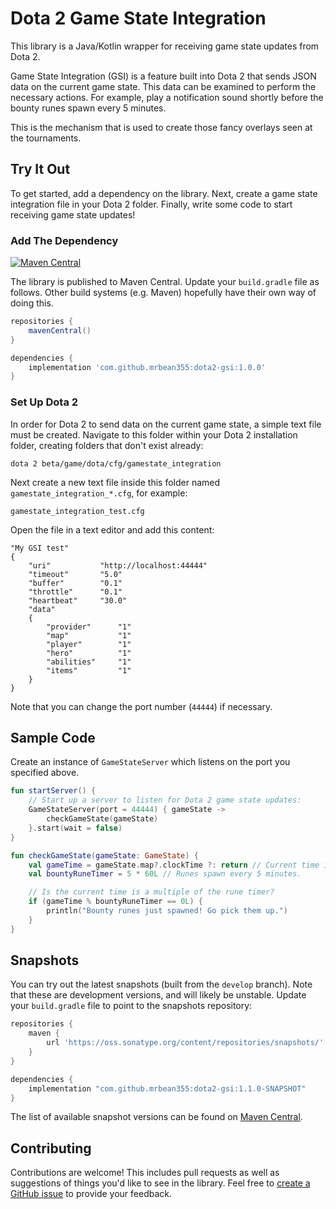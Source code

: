 # Dota 2 Game State Integration

This library is a Java/Kotlin wrapper for receiving game state updates from Dota 2.

Game State Integration (GSI) is a feature built into Dota 2 that sends JSON data on the current game state. This data
can be examined to perform the necessary actions. For example, play a notification sound shortly before the bounty runes
spawn every 5 minutes.

This is the mechanism that is used to create those fancy overlays seen at the tournaments.

## Try It Out

To get started, add a dependency on the library. Next, create a game state integration file in your Dota 2 folder.
Finally, write some code to start receiving game state updates!

### Add The Dependency

[![Maven Central](https://maven-badges.herokuapp.com/maven-central/com.github.mrbean355/dota2-gsi/badge.png)](https://search.maven.org/artifact/com.github.mrbean355/dota2-gsi)

The library is published to Maven Central. Update your `build.gradle` file as follows. Other build systems (e.g. Maven)
hopefully have their own way of doing this.

```groovy
repositories {
    mavenCentral()
}

dependencies {
    implementation 'com.github.mrbean355:dota2-gsi:1.0.0'
}
```

### Set Up Dota 2

In order for Dota 2 to send data on the current game state, a simple text file must be created. Navigate to this folder
within your Dota 2 installation folder, creating folders that don't exist already:

```
dota 2 beta/game/dota/cfg/gamestate_integration
```

Next create a new text file inside this folder named `gamestate_integration_*.cfg`, for example:

```
gamestate_integration_test.cfg
```

Open the file in a text editor and add this content:

```
"My GSI test"
{
    "uri"           "http://localhost:44444"
    "timeout"       "5.0"
    "buffer"        "0.1"
    "throttle"      "0.1"
    "heartbeat"     "30.0"
    "data"
    {
        "provider"      "1"
        "map"           "1"
        "player"        "1"
        "hero"          "1"
        "abilities"     "1"
        "items"         "1"
    }
}
```

Note that you can change the port number (`44444`) if necessary.

## Sample Code

Create an instance of `GameStateServer` which listens on the port you specified above.

```kotlin
fun startServer() {
    // Start up a server to listen for Dota 2 game state updates:
    GameStateServer(port = 44444) { gameState ->
        checkGameState(gameState)
    }.start(wait = false)
}

fun checkGameState(gameState: GameState) {
    val gameTime = gameState.map?.clockTime ?: return // Current time in seconds.
    val bountyRuneTimer = 5 * 60L // Runes spawn every 5 minutes.

    // Is the current time is a multiple of the rune timer?
    if (gameTime % bountyRuneTimer == 0L) {
        println("Bounty runes just spawned! Go pick them up.")
    }
}
```

## Snapshots

You can try out the latest snapshots (built from the `develop` branch). Note that these are development versions, and
will likely be unstable. Update your `build.gradle` file to point to the snapshots repository:

```groovy
repositories {
    maven {
        url 'https://oss.sonatype.org/content/repositories/snapshots/'
    }
}

dependencies {
    implementation "com.github.mrbean355:dota2-gsi:1.1.0-SNAPSHOT"
}
```

The list of available snapshot versions can be found
on [Maven Central](https://oss.sonatype.org/content/repositories/snapshots/com/github/mrbean355/dota2-gsi/).

## Contributing

Contributions are welcome! This includes pull requests as well as suggestions of things you'd like to see in the
library. Feel free to [create a GitHub issue](https://github.com/MrBean355/dota2-gsi/issues) to provide your feedback.